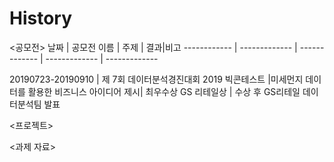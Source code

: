 # History

<공모전>
날짜 | 공모전 이름 | 주제 | 결과|비고
------------ | ------------- | ------------- | ------------- | ------------- 

20190723-20190910 | 제 7회 데이터분석경진대회 2019 빅콘테스트 |미세먼지 데이터를 활용한 비즈니스 아이디어 제시| 최우수상 GS 리테일상 | 수상 후 GS리테일 데이터분석팀 발표

<프로젝트>

<과제 자료>
